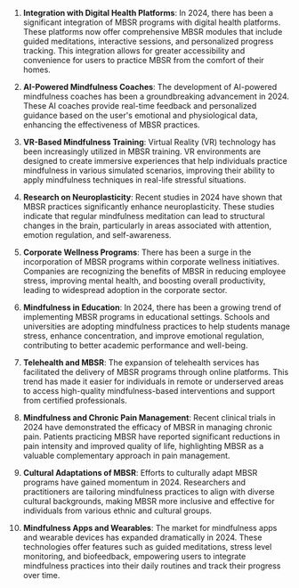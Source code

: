 1. **Integration with Digital Health Platforms**: In 2024, there has been a significant integration of MBSR programs with digital health platforms. These platforms now offer comprehensive MBSR modules that include guided meditations, interactive sessions, and personalized progress tracking. This integration allows for greater accessibility and convenience for users to practice MBSR from the comfort of their homes.

2. **AI-Powered Mindfulness Coaches**: The development of AI-powered mindfulness coaches has been a groundbreaking advancement in 2024. These AI coaches provide real-time feedback and personalized guidance based on the user's emotional and physiological data, enhancing the effectiveness of MBSR practices.

3. **VR-Based Mindfulness Training**: Virtual Reality (VR) technology has been increasingly utilized in MBSR training. VR environments are designed to create immersive experiences that help individuals practice mindfulness in various simulated scenarios, improving their ability to apply mindfulness techniques in real-life stressful situations.

4. **Research on Neuroplasticity**: Recent studies in 2024 have shown that MBSR practices significantly enhance neuroplasticity. These studies indicate that regular mindfulness meditation can lead to structural changes in the brain, particularly in areas associated with attention, emotion regulation, and self-awareness.

5. **Corporate Wellness Programs**: There has been a surge in the incorporation of MBSR programs within corporate wellness initiatives. Companies are recognizing the benefits of MBSR in reducing employee stress, improving mental health, and boosting overall productivity, leading to widespread adoption in the corporate sector.

6. **Mindfulness in Education**: In 2024, there has been a growing trend of implementing MBSR programs in educational settings. Schools and universities are adopting mindfulness practices to help students manage stress, enhance concentration, and improve emotional regulation, contributing to better academic performance and well-being.

7. **Telehealth and MBSR**: The expansion of telehealth services has facilitated the delivery of MBSR programs through online platforms. This trend has made it easier for individuals in remote or underserved areas to access high-quality mindfulness-based interventions and support from certified professionals.

8. **Mindfulness and Chronic Pain Management**: Recent clinical trials in 2024 have demonstrated the efficacy of MBSR in managing chronic pain. Patients practicing MBSR have reported significant reductions in pain intensity and improved quality of life, highlighting MBSR as a valuable complementary approach in pain management.

9. **Cultural Adaptations of MBSR**: Efforts to culturally adapt MBSR programs have gained momentum in 2024. Researchers and practitioners are tailoring mindfulness practices to align with diverse cultural backgrounds, making MBSR more inclusive and effective for individuals from various ethnic and cultural groups.

10. **Mindfulness Apps and Wearables**: The market for mindfulness apps and wearable devices has expanded dramatically in 2024. These technologies offer features such as guided meditations, stress level monitoring, and biofeedback, empowering users to integrate mindfulness practices into their daily routines and track their progress over time.